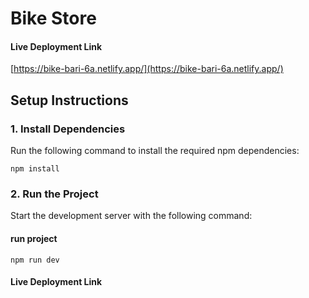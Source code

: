 # Bike Store

#### Live Deployment Link

[https://bike-bari-6a.netlify.app/](https://bike-bari-6a.netlify.app/)

## Setup Instructions

### 1. Install Dependencies

Run the following command to install the required npm dependencies:

<!-- need-->

```
npm install
```

### 2. Run the Project

Start the development server with the following command:

#### run project

```
npm run dev
```

#### Live Deployment Link
